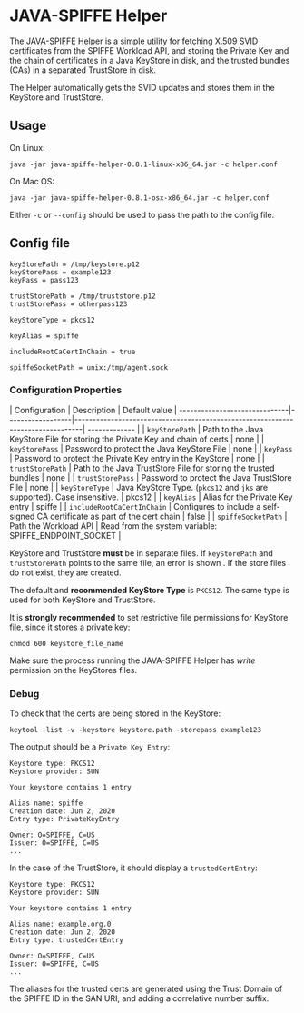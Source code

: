 # JAVA-SPIFFE Helper

The JAVA-SPIFFE Helper is a simple utility for fetching X.509 SVID certificates from the SPIFFE Workload API, 
and storing the Private Key and the chain of certificates in a Java KeyStore in disk, and the trusted bundles (CAs)
in a separated TrustStore in disk.

The Helper automatically gets the SVID updates and stores them in the KeyStore and TrustStore.

## Usage

On Linux:

`java -jar java-spiffe-helper-0.8.1-linux-x86_64.jar -c helper.conf`

On Mac OS:

`java -jar java-spiffe-helper-0.8.1-osx-x86_64.jar -c helper.conf`

Either `-c` or `--config` should be used to pass the path to the config file.

## Config file

```
keyStorePath = /tmp/keystore.p12
keyStorePass = example123
keyPass = pass123

trustStorePath = /tmp/truststore.p12
trustStorePass = otherpass123

keyStoreType = pkcs12

keyAlias = spiffe

includeRootCaCertInChain = true

spiffeSocketPath = unix:/tmp/agent.sock
```

### Configuration Properties

 | Configuration      | Description                                                                    | Default value |
------------------------------|------------------|--------------------------------------------------------------------------------| ------------- |
 | `keyStorePath`             | Path to the Java KeyStore File for storing the Private Key and chain of certs  |     none      |
 | `keyStorePass`             | Password to protect the Java KeyStore File                                     |     none      |
 | `keyPass`                  | Password to protect the Private Key entry in the KeyStore                      |     none      |
 | `trustStorePath`           | Path to the Java TrustStore File for storing the trusted bundles               |     none      |
 | `trustStorePass`           | Password to protect the Java TrustStore File                                   |     none      |
 | `keyStoreType`             | Java KeyStore Type. (`pkcs12` and `jks` are supported). Case insensitive.      |     pkcs12    |
 | `keyAlias`                 | Alias for the Private Key entry                                                |     spiffe    |
 | `includeRootCaCertInChain` | Configures to include a self-signed CA certificate as part of the cert chain   |     false     |
 | `spiffeSocketPath`         | Path the Workload API                                                          |     Read from the system variable: SPIFFE_ENDPOINT_SOCKET  |
  
KeyStore and TrustStore **must** be in separate files. If `keyStorePath` and `trustStorePath` points to the same file, an error
is shown
. 
If the store files do not exist, they are created. 

The default and **recommended KeyStore Type** is `PKCS12`. The same type is used for both KeyStore and TrustStore.

It is **strongly recommended** to set restrictive file permissions for KeyStore file, since it stores a private key: 

`chmod 600 keystore_file_name`

Make sure the process running the JAVA-SPIFFE Helper has _write_ permission on the KeyStores files. 

### Debug

To check that the certs are being stored in the KeyStore:

`keytool -list -v -keystore keystore.path -storepass example123`

The output should be a `Private Key Entry`:

```
Keystore type: PKCS12
Keystore provider: SUN

Your keystore contains 1 entry

Alias name: spiffe
Creation date: Jun 2, 2020
Entry type: PrivateKeyEntry

Owner: O=SPIFFE, C=US
Issuer: O=SPIFFE, C=US
...
```

In the case of the TrustStore, it should display a `trustedCertEntry`:

```
Keystore type: PKCS12
Keystore provider: SUN

Your keystore contains 1 entry

Alias name: example.org.0
Creation date: Jun 2, 2020
Entry type: trustedCertEntry

Owner: O=SPIFFE, C=US
Issuer: O=SPIFFE, C=US
...
```

The aliases for the trusted certs are generated using the Trust Domain of the SPIFFE ID in the SAN URI, and adding a 
correlative number suffix.